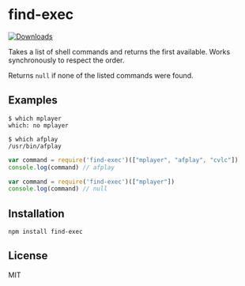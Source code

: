 # find-exec

[![Downloads](https://img.shields.io/npm/dt/find-exec.svg)](https://npmjs.org/package/find-exec)

Takes a list of shell commands and returns the first available. Works synchronously to respect the order.

Returns `null` if none of the listed commands were found.

## Examples

    $ which mplayer
    which: no mplayer

    $ which afplay
    /usr/bin/afplay

```javascript
var command = require('find-exec')(["mplayer", "afplay", "cvlc"])
console.log(command) // afplay
```

```javascript
var command = require('find-exec')(["mplayer"])
console.log(command) // null
```

## Installation

    npm install find-exec

## License

MIT
